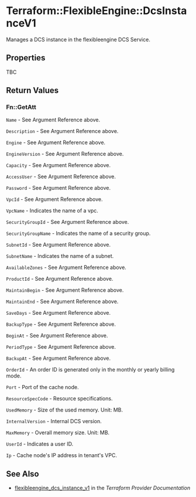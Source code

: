 # Terraform::FlexibleEngine::DcsInstanceV1

Manages a DCS instance in the flexibleengine DCS Service.

## Properties

TBC

## Return Values

### Fn::GetAtt

`Name` - See Argument Reference above.

`Description` - See Argument Reference above.

`Engine` - See Argument Reference above.

`EngineVersion` - See Argument Reference above.

`Capacity` - See Argument Reference above.

`AccessUser` - See Argument Reference above.

`Password` - See Argument Reference above.

`VpcId` - See Argument Reference above.

`VpcName` - Indicates the name of a vpc.

`SecurityGroupId` - See Argument Reference above.

`SecurityGroupName` - Indicates the name of a security group.

`SubnetId` - See Argument Reference above.

`SubnetName` - Indicates the name of a subnet.

`AvailableZones` - See Argument Reference above.

`ProductId` - See Argument Reference above.

`MaintainBegin` - See Argument Reference above.

`MaintainEnd` - See Argument Reference above.

`SaveDays` - See Argument Reference above.

`BackupType` - See Argument Reference above.

`BeginAt` - See Argument Reference above.

`PeriodType` - See Argument Reference above.

`BackupAt` - See Argument Reference above.

`OrderId` - An order ID is generated only in the monthly or yearly billing mode.

`Port` - Port of the cache node.

`ResourceSpecCode` - Resource specifications.

`UsedMemory` - Size of the used memory. Unit: MB.

`InternalVersion` - Internal DCS version.

`MaxMemory` - Overall memory size. Unit: MB.

`UserId` - Indicates a user ID.

`Ip` - Cache node's IP address in tenant's VPC.

## See Also

* [flexibleengine_dcs_instance_v1](https://www.terraform.io/docs/providers/flexibleengine/r/dcs_instance_v1.html) in the _Terraform Provider Documentation_